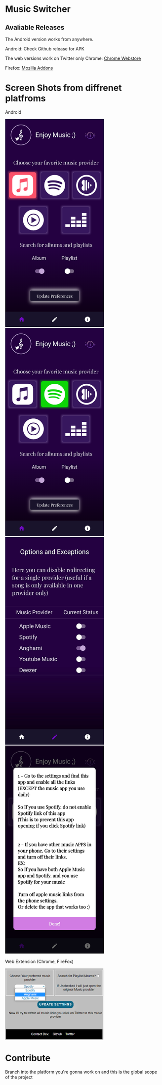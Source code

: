 # Music Switcher


## Avaliable Releases


The Android version works from anywhere. 

Android: Check Github release for APK

The web versions work on Twitter only
Chrome: [Chrome Webstore](https://chrome.google.com/webstore/detail/twitter-music-provider/apkanldijkiplglkhjjajegljppgmgmj)

Firefox: [Mozilla Addons](https://addons.mozilla.org/en-US/firefox/addon/twitter-music-provider/)

# Screen Shots from diffrenet platfroms

Android

<img src="Assets/android1.png" alt="drawing" width="320"/>
<img src="Assets/android2.png" alt="drawing" width="320"/>
<img src="Assets/android3.jpg" alt="drawing" width="320"/>
<img src="Assets/android4.jpg" alt="drawing" width="320"/>

 Web Extension (Chrome, FireFox)

<img src="Assets/web_extension.png" alt="drawing" width="320"/>

# Contribute

Branch into the platform you're gonna work on and this is the global scope of the project